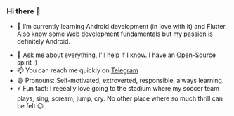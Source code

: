### Hi there 👋

<!-- - 🔭 I’m currently working ...-->
- 🌱 I’m currently learning Android development (in love with it) and Flutter. Also know some Web development fundamentals but my passion is definitely Android.
<!-- - 👯 I’m looking to collaborate on ...-->
<!-- - 🤔 I’m looking for help with ...-->
- 💬 Ask me about everything, I'll help if I know. I have an Open-Source spirit :)
- 📫 You can reach me quickly on [Telegram](https://t.me/casa98) 
- 😄 Pronouns: Self-motivated, extroverted, responsible, always learning.
- ⚡ Fun fact: I reeeally love going to the stadium where my soccer team plays, sing, scream, jump, cry. No other place where so much thrill can be felt 😉

<!--<hr>-->

<!--[![Top Langs](https://github-readme-stats.vercel.app/api/top-langs/?username=casa98&layout=compact)](https://github.com/anuraghazra/github-readme-stats)-->
